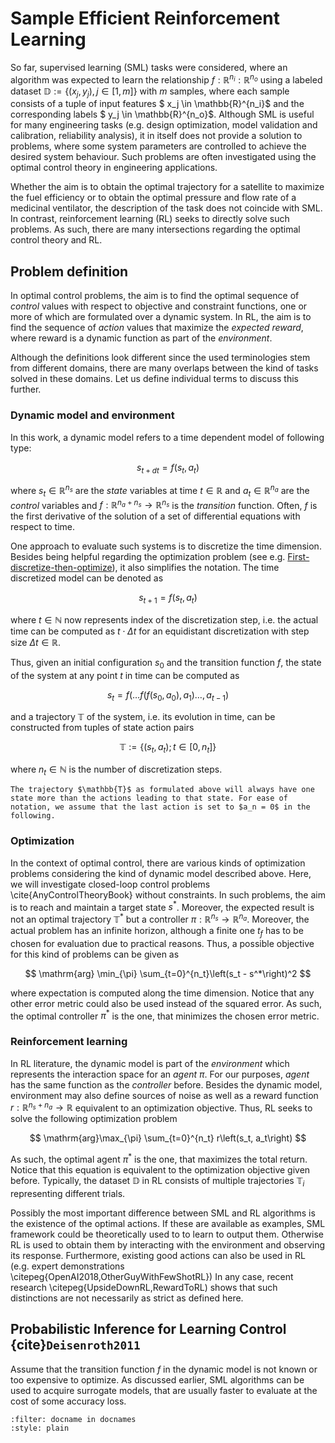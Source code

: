 # Sample Efficient Reinforcement Learning
So far, supervised learning (SML) tasks were considered, where an algorithm was expected to learn the relationship $f: \mathbb{R}^{n_i} : \mathbb{R}^{n_o}$ using a labeled dataset $\mathbb{D} := \{ (x_j, y_j), j\in [1,  m]\}$ with $m$ samples, where each sample consists of a tuple of input features $ x_j \in \mathbb{R}^{n_i}$  and the corresponding labels $ y_j \in \mathbb{R}^{n_o}$. Although SML is useful for many engineering tasks (e.g. design optimization, model validation and calibration, reliability analysis), it in itself does not provide a solution to problems, where some system parameters are controlled to achieve the desired system behaviour. Such problems are often investigated using the optimal control theory in engineering applications.

Whether the aim is to obtain the optimal trajectory for a satellite to maximize the fuel efficiency or to obtain the optimal pressure and flow rate of a medicinal ventilator, the description of the task does not coincide with SML. In contrast, reinforcement learning (RL) seeks to directly solve such problems. As such, there are many intersections regarding the optimal control theory and RL. 

## Problem definition
 In optimal control problems, the aim is to find the optimal sequence of *control* values with respect to objective and constraint functions, one or more of which are formulated over a dynamic system. In RL, the aim is to find the sequence of *action* values that maximize the *expected reward*, where reward is a dynamic function as part of the *environment*. 
 
 Although the definitions look different since the used terminologies stem from different domains, there are many overlaps between the kind of tasks solved in these domains. Let us define individual terms to discuss this further.

### Dynamic model and environment
In this work, a dynamic model refers to a time dependent model of following type:
 
 $$ s_{t+dt} = f(s_{t}, a_{t})  $$

where $s_t \in \mathbb{R}^{n_s}$ are the *state* variables at time $t \in \mathbb{R}$ and $a_t \in \mathbb{R}^{n_a}$ are the *control* variables and $f: \mathbb{R}^{n_a + n_s} \rightarrow \mathbb{R}^{n_s}$ is the *transition* function. Often, $f$ is the first derivative of the solution of a set of differential equations with respect to time.

One approach to evaluate such systems is to discretize the time dimension. Besides being helpful regarding the optimization problem (see e.g. [First-discretize-then-optimize](https://engineering.lehigh.edu/sites/engineering.lehigh.edu/files/_DEPARTMENTS/ise/pdf/tech-papers/09/09t_005.pdf)), it also simplifies the notation. The time discretized model can be denoted as

$$ s_{t+1} = f(s_{t}, a_{t})  $$

where $t \in \mathbb{N}$ now represents index of the discretization step, i.e. the actual time can be computed as $t \cdot \Delta t$ for an equidistant discretization with step size $\Delta t \in \mathbb{R}$.

Thus, given an initial configuration $s_0$ and the transition function $f$, the state of the system at any point $t$ in time can be computed as

$$ s_t = f(\dots f(f(s_0, a_0), a_1)\dots, a_{t-1})  $$

and a trajectory $\mathbb{T}$ of the system, i.e. its evolution in time, can be constructed from tuples of state action pairs

$$ \mathbb{T} := \left\{(s_t, a_t); t \in [0, n_t] \right\}$$

where $n_t \in \mathbb{N}$ is the number of discretization steps. 

```{note}
The trajectory $\mathbb{T}$ as formulated above will always have one state more than the actions leading to that state. For ease of notation, we assume that the last action is set to $a_n = 0$ in the following.
```



### Optimization
In the context of optimal control, there are various kinds of optimization problems considering the kind of dynamic model described above. Here, we will investigate closed-loop control problems \cite{AnyControlTheoryBook} without constraints. In such problems, the aim is to reach and maintain a target state $s^*$. Moreover, the expected result is not an optimal trajectory $\mathbb{T}^*$ but a controller $\pi: \mathbb{R}^{n_s} \rightarrow \mathbb{R}^{n_a}$. Moreover, the actual problem has an infinite horizon, although a finite one $t_f$ has to be chosen for evaluation due to practical reasons. Thus, a possible objective for this kind of problems can be given as

$$ \mathrm{arg} \min_{\pi} \sum_{t=0}^{n_t}\left(s_t - s^*\right)^2 $$

where expectation is computed along the time dimension. Notice that any other error metric could also be used instead of the squared error. As such, the optimal controller $\pi^*$ is the one, that minimizes the chosen error metric.
 

### Reinforcement learning
In RL literature, the dynamic model is part of the *environment* which represents the interaction space for an *agent* $\pi$. For our purposes, *agent* has the same function as the *controller* before. 
Besides the dynamic model, environment may also define sources of noise as well as a reward function $r: \mathbb{R}^{n_s + n_a} \rightarrow \mathbb{R}$ equivalent to an optimization objective. Thus, RL seeks to solve the following optimization problem

$$ \mathrm{arg}\max_{\pi} \sum_{t=0}^{n_t} r\left(s_t, a_t\right) $$

As such, the optimal agent $\pi^*$ is the one, that maximizes the total return. Notice that this equation is equivalent to the optimization objective given before. Typically, the dataset $\mathbb{D}$ in RL consists of multiple trajectories $\mathbb{T}_i$ representing different trials.


Possibly the most important difference between SML and RL algorithms is the existence of the optimal actions. If these are available as examples, SML framework could be theoretically used to to learn to output them. Otherwise RL is used to obtain them by interacting with the environment and observing its response. Furthermore, existing good actions can also be used in RL (e.g. expert demonstrations \citepeg{OpenAI2018,OtherGuyWithFewShotRL}) In any case, recent research \citepeg{UpsideDownRL,RewardToRL) shows that such distinctions are not necessarily as strict as defined here.


## Probabilistic Inference for Learning Control {cite}`Deisenroth2011`

Assume that the transition function $f$ in the dynamic model is not known or too expensive to optimize. As discussed earlier, SML algorithms can be used to acquire surrogate models, that are usually faster to evaluate at the cost of some accuracy loss.



```{bibliography}
:filter: docname in docnames
:style: plain
```


